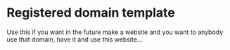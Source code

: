 # Registered domain template
Use this if you want in the future make a website and you want to anybody use that domain, have it and use this website...
